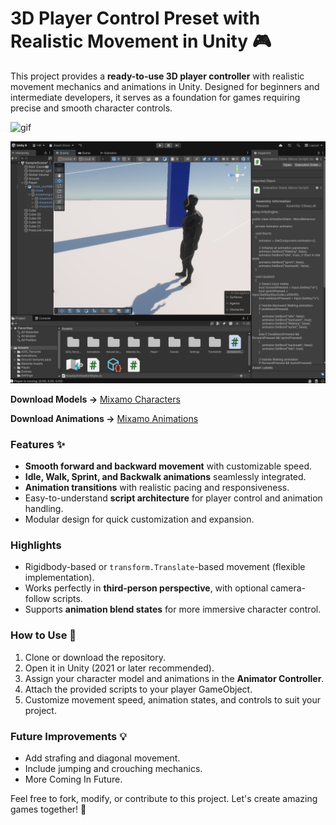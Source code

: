 # **3D Player Control Preset with Realistic Movement in Unity 🎮** 

This project provides a **ready-to-use 3D player controller** with realistic movement mechanics and animations in Unity. Designed for beginners and intermediate developers, it serves as a foundation for games requiring precise and smooth character controls. 

![gif](Assets/VideoSample1.gif)

![photo](Assets/Sample.png)

**Download Models ->** [Mixamo Characters](https://www.mixamo.com/#/?page=1&type=Character)

**Download Animations ->** [Mixamo Animations](https://www.mixamo.com/#/?page=1&type=Motion%2CMotionPack)

### Features ✨  
- **Smooth forward and backward movement** with customizable speed.  
- **Idle, Walk, Sprint, and Backwalk animations** seamlessly integrated.  
- **Animation transitions** with realistic pacing and responsiveness.  
- Easy-to-understand **script architecture** for player control and animation handling.  
- Modular design for quick customization and expansion.  

### Highlights  
- Rigidbody-based or `transform.Translate`-based movement (flexible implementation).  
- Works perfectly in **third-person perspective**, with optional camera-follow scripts.  
- Supports **animation blend states** for more immersive character control.  

### How to Use 🚀  
1. Clone or download the repository.  
2. Open it in Unity (2021 or later recommended).  
3. Assign your character model and animations in the **Animator Controller**.  
4. Attach the provided scripts to your player GameObject.  
5. Customize movement speed, animation states, and controls to suit your project.  

### Future Improvements 💡  
- Add strafing and diagonal movement.  
- Include jumping and crouching mechanics.
- More Coming In Future.

Feel free to fork, modify, or contribute to this project. Let's create amazing games together! 🎉  
